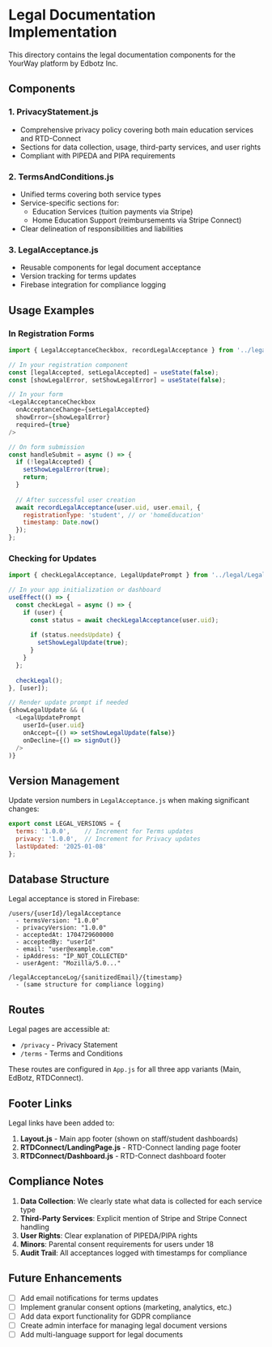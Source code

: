 # Legal Documentation Implementation

This directory contains the legal documentation components for the YourWay platform by Edbotz Inc.

## Components

### 1. PrivacyStatement.js
- Comprehensive privacy policy covering both main education services and RTD-Connect
- Sections for data collection, usage, third-party services, and user rights
- Compliant with PIPEDA and PIPA requirements

### 2. TermsAndConditions.js
- Unified terms covering both service types
- Service-specific sections for:
  - Education Services (tuition payments via Stripe)
  - Home Education Support (reimbursements via Stripe Connect)
- Clear delineation of responsibilities and liabilities

### 3. LegalAcceptance.js
- Reusable components for legal document acceptance
- Version tracking for terms updates
- Firebase integration for compliance logging

## Usage Examples

### In Registration Forms

```javascript
import { LegalAcceptanceCheckbox, recordLegalAcceptance } from '../legal/LegalAcceptance';

// In your registration component
const [legalAccepted, setLegalAccepted] = useState(false);
const [showLegalError, setShowLegalError] = useState(false);

// In your form
<LegalAcceptanceCheckbox 
  onAcceptanceChange={setLegalAccepted}
  showError={showLegalError}
  required={true}
/>

// On form submission
const handleSubmit = async () => {
  if (!legalAccepted) {
    setShowLegalError(true);
    return;
  }
  
  // After successful user creation
  await recordLegalAcceptance(user.uid, user.email, {
    registrationType: 'student', // or 'homeEducation'
    timestamp: Date.now()
  });
};
```

### Checking for Updates

```javascript
import { checkLegalAcceptance, LegalUpdatePrompt } from '../legal/LegalAcceptance';

// In your app initialization or dashboard
useEffect(() => {
  const checkLegal = async () => {
    if (user) {
      const status = await checkLegalAcceptance(user.uid);
      
      if (status.needsUpdate) {
        setShowLegalUpdate(true);
      }
    }
  };
  
  checkLegal();
}, [user]);

// Render update prompt if needed
{showLegalUpdate && (
  <LegalUpdatePrompt
    userId={user.uid}
    onAccept={() => setShowLegalUpdate(false)}
    onDecline={() => signOut()}
  />
)}
```

## Version Management

Update version numbers in `LegalAcceptance.js` when making significant changes:

```javascript
export const LEGAL_VERSIONS = {
  terms: '1.0.0',    // Increment for Terms updates
  privacy: '1.0.0',  // Increment for Privacy updates
  lastUpdated: '2025-01-08'
};
```

## Database Structure

Legal acceptance is stored in Firebase:

```
/users/{userId}/legalAcceptance
  - termsVersion: "1.0.0"
  - privacyVersion: "1.0.0"
  - acceptedAt: 1704729600000
  - acceptedBy: "userId"
  - email: "user@example.com"
  - ipAddress: "IP_NOT_COLLECTED"
  - userAgent: "Mozilla/5.0..."

/legalAcceptanceLog/{sanitizedEmail}/{timestamp}
  - (same structure for compliance logging)
```

## Routes

Legal pages are accessible at:
- `/privacy` - Privacy Statement
- `/terms` - Terms and Conditions

These routes are configured in `App.js` for all three app variants (Main, EdBotz, RTDConnect).

## Footer Links

Legal links have been added to:
1. **Layout.js** - Main app footer (shown on staff/student dashboards)
2. **RTDConnect/LandingPage.js** - RTD-Connect landing page footer
3. **RTDConnect/Dashboard.js** - RTD-Connect dashboard footer

## Compliance Notes

1. **Data Collection**: We clearly state what data is collected for each service type
2. **Third-Party Services**: Explicit mention of Stripe and Stripe Connect handling
3. **User Rights**: Clear explanation of PIPEDA/PIPA rights
4. **Minors**: Parental consent requirements for users under 18
5. **Audit Trail**: All acceptances logged with timestamps for compliance

## Future Enhancements

- [ ] Add email notifications for terms updates
- [ ] Implement granular consent options (marketing, analytics, etc.)
- [ ] Add data export functionality for GDPR compliance
- [ ] Create admin interface for managing legal document versions
- [ ] Add multi-language support for legal documents